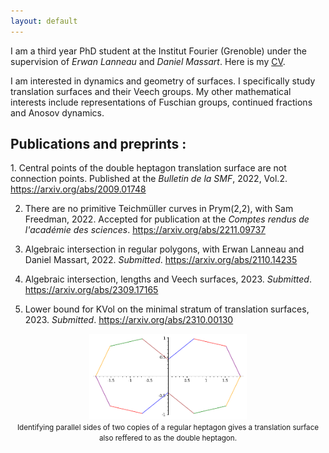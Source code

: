 ```yaml
---
layout: default
---
```


I am a third year PhD student at the Institut Fourier (Grenoble)
under the supervision of <em>Erwan Lanneau</em> and <em>Daniel Massart</em>.
Here is my [CV](/assets/CV_Boulanger.pdf).

I am interested in dynamics and geometry of surfaces. I specifically study translation surfaces and their Veech groups. My other mathematical interests include representations of Fuschian groups,
continued fractions and Anosov dynamics.

<h2> Publications and preprints : </h2>
1. Central points of the double heptagon translation surface are not connection points.
Published at the <em>Bulletin de la SMF</em>, 2022, Vol.2. 
<a href="https://arxiv.org/abs/2009.01748"> https://arxiv.org/abs/2009.01748 </a>

2. There are no primitive Teichmüller curves in Prym(2,2),
with Sam Freedman, 2022. Accepted for publication at the <em>Comptes rendus de l'académie des sciences</em>.
<a href="https://arxiv.org/abs/2211.09737"> https://arxiv.org/abs/2211.09737 </a>

3. Algebraic intersection in regular polygons,
with Erwan Lanneau and Daniel Massart, 2022. <em>Submitted</em>.
<a href="https://arxiv.org/abs/2110.14235"> https://arxiv.org/abs/2110.14235 </a>

4. Algebraic intersection, lengths and Veech surfaces, 2023. <em>Submitted</em>.
<a href="https://arxiv.org/abs/2309.17165"> https://arxiv.org/abs/2309.17165 </a>

5. Lower bound for KVol on the minimal stratum of translation surfaces, 2023. <em>Submitted</em>.
<a href="https://arxiv.org/abs/2310.00130"> https://arxiv.org/abs/2310.00130 </a>

<center>
<img src="/assets/img/doubleheptagone.png" width="50%" alt="doubleheptagone.png"><br>
<small> Identifying parallel sides of two copies of a regular heptagon gives a translation surface also reffered to as the double heptagon. </small>
</center>